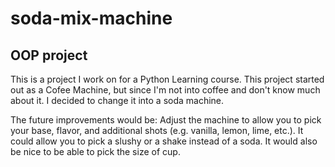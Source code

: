 # soda-mix-machine
## OOP project
This is a project I work on for a Python Learning course.
This project started out as a Cofee Machine, but since I'm not into coffee and don't know much about it.
I decided to change it into a soda machine.

The future improvements would be:
Adjust the machine to allow you to pick your base, flavor, and additional shots (e.g. vanilla, lemon, lime, etc.).
It could allow you to pick a slushy or a shake instead of a soda.
It would also be nice to be able to pick the size of cup.
